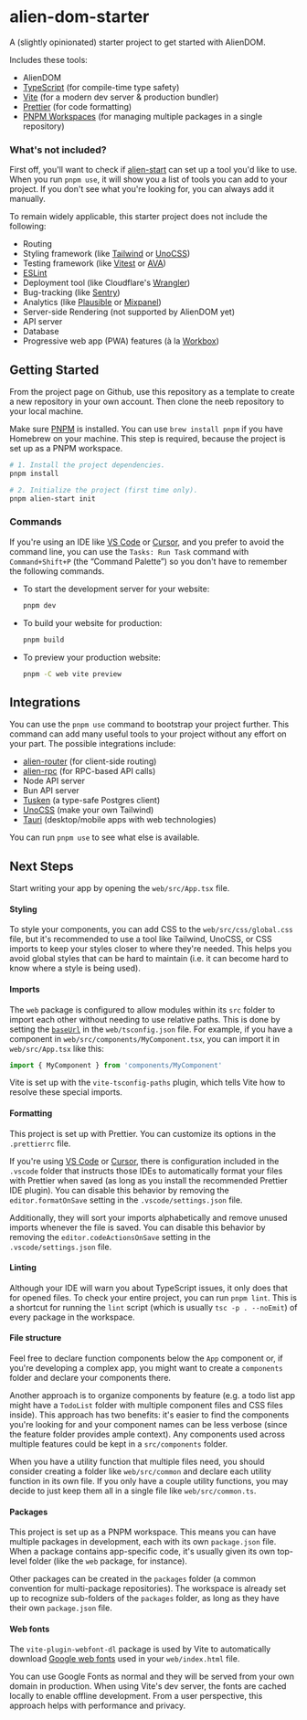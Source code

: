 # alien-dom-starter

A (slightly opinionated) starter project to get started with AlienDOM.

Includes these tools:

- AlienDOM
- [TypeScript](https://www.typescriptlang.org/) (for compile-time type safety)
- [Vite](https://vitejs.dev/) (for a modern dev server & production bundler)
- [Prettier](https://prettier.io/) (for code formatting)
- [PNPM Workspaces](https://pnpm.io/workspaces) (for managing multiple packages in a single repository)

### What's not included?

First off, you'll want to check if [alien-start](https://github.com/alloc/alien-start) can set up a tool you'd like to use. When you run `pnpm use`, it will show you a list of tools you can add to your project. If you don't see what you're looking for, you can always add it manually.

To remain widely applicable, this starter project does not include the following:

- Routing
- Styling framework (like [Tailwind](https://tailwindcss.com/) or [UnoCSS](https://unocss.dev/))
- Testing framework (like [Vitest](https://vitest.dev/) or [AVA](https://github.com/avajs/ava))
- [ESLint](https://eslint.org/)
- Deployment tool (like Cloudflare's [Wrangler](https://developers.cloudflare.com/workers/wrangler/))
- Bug-tracking (like [Sentry](https://sentry.io/))
- Analytics (like [Plausible](https://plausible.io/) or [Mixpanel](https://mixpanel.com/))
- Server-side Rendering (not supported by AlienDOM yet)
- API server
- Database
- Progressive web app (PWA) features (à la [Workbox](https://developer.chrome.com/docs/workbox/))

## Getting Started

From the project page on Github, use this repository as a template to create a new repository in your own account. Then clone the neeb repository to your local machine.

Make sure [PNPM](https://pnpm.io/installation) is installed. You can use `brew install pnpm` if you have Homebrew on your machine. This step is required, because the project is set up as a PNPM workspace.

```sh
# 1. Install the project dependencies.
pnpm install

# 2. Initialize the project (first time only).
pnpm alien-start init
```

### Commands

If you're using an IDE like [VS Code](https://code.visualstudio.com/) or [Cursor](https://cursor.sh/), and you prefer to avoid the command line, you can use the `Tasks: Run Task` command with `Command+Shift+P` (the “Command Palette”) so you don't have to remember the following commands.

- To start the development server for your website:

  ```sh
  pnpm dev
  ```

- To build your website for production:

  ```sh
  pnpm build
  ```

- To preview your production website:

  ```sh
  pnpm -C web vite preview
  ```

## Integrations

You can use the `pnpm use` command to bootstrap your project further. This command can add many useful tools to your project without any effort on your part. The possible integrations include:

- [alien-router](https://github.com/alloc/alien-router) (for client-side routing)
- [alien-rpc](https://github.com/alloc/alien-rpc) (for RPC-based API calls)
- Node API server
- Bun API server
- [Tusken](https://github.com/alloc/tusken) (a type-safe Postgres client)
- [UnoCSS](https://unocss.dev/) (make your own Tailwind)
- [Tauri](https://tauri.app/) (desktop/mobile apps with web technologies)

You can run `pnpm use` to see what else is available.

## Next Steps

Start writing your app by opening the `web/src/App.tsx` file.

#### Styling

To style your components, you can add CSS to the `web/src/css/global.css` file, but it's recommended to use a tool like Tailwind, UnoCSS, or CSS imports to keep your styles closer to where they're needed. This helps you avoid global styles that can be hard to maintain (i.e. it can become hard to know where a style is being used).

#### Imports

The `web` package is configured to allow modules within its `src` folder to import each other without needing to use relative paths. This is done by setting the [`baseUrl`](https://www.typescriptlang.org/tsconfig/#baseUrl) in the `web/tsconfig.json` file. For example, if you have a component in `web/src/components/MyComponent.tsx`, you can import it in `web/src/App.tsx` like this:

```ts
import { MyComponent } from 'components/MyComponent'
```

Vite is set up with the `vite-tsconfig-paths` plugin, which tells Vite how to resolve these special imports.

#### Formatting

This project is set up with Prettier. You can customize its options in the `.prettierrc` file.

If you're using [VS Code](https://code.visualstudio.com/) or [Cursor](https://cursor.sh/), there is configuration included in the `.vscode` folder that instructs those IDEs to automatically format your files with Prettier when saved (as long as you install the recommended Prettier IDE plugin). You can disable this behavior by removing the `editor.formatOnSave` setting in the `.vscode/settings.json` file.

Additionally, they will sort your imports alphabetically and remove unused imports whenever the file is saved. You can disable this behavior by removing the `editor.codeActionsOnSave` setting in the `.vscode/settings.json` file.

#### Linting

Although your IDE will warn you about TypeScript issues, it only does that for opened files. To check your entire project, you can run `pnpm lint`. This is a shortcut for running the `lint` script (which is usually `tsc -p . --noEmit`) of every package in the workspace.

#### File structure

Feel free to declare function components below the `App` component or, if you're developing a complex app, you might want to create a `components` folder and declare your components there.

Another approach is to organize components by feature (e.g. a todo list app might have a `TodoList` folder with multiple component files and CSS files inside). This approach has two benefits: it's easier to find the components you're looking for and your component names can be less verbose (since the feature folder provides ample context). Any components used across multiple features could be kept in a `src/components` folder.

When you have a utility function that multiple files need, you should consider creating a folder like `web/src/common` and declare each utility function in its own file. If you only have a couple utility functions, you may decide to just keep them all in a single file like `web/src/common.ts`.

#### Packages

This project is set up as a PNPM workspace. This means you can have multiple packages in development, each with its own `package.json` file. When a package contains app-specific code, it's usually given its own top-level folder (like the `web` package, for instance).

Other packages can be created in the `packages` folder (a common convention for multi-package repositories). The workspace is already set up to recognize sub-folders of the `packages` folder, as long as they have their own `package.json` file.

#### Web fonts

The `vite-plugin-webfont-dl` package is used by Vite to automatically download [Google web fonts](https://fonts.google.com/) used in your `web/index.html` file.

You can use Google Fonts as normal and they will be served from your own domain in production. When using Vite's dev server, the fonts are cached locally to enable offline development. From a user perspective, this approach helps with performance and privacy.
